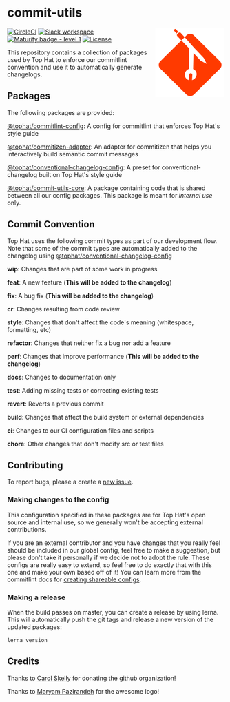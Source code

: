 # commit-utils

<span><img align="right" src="./docs/logo.svg" alt="Logo"></span>

[![CircleCI](https://circleci.com/gh/tophat/commit-utils/tree/master.svg?style=svg)](https://circleci.com/gh/tophat/commit-utils/tree/master)
[![Slack workspace](https://slackinvite.dev.tophat.com/badge.svg)](https://opensource.tophat.com/slack)
[![Maturity badge - level 1](https://img.shields.io/badge/Maturity-Level%201%20--%20New%20Project-yellow.svg)](https://github.com/tophat/getting-started/blob/master/scorecard.md)
[![License](https://img.shields.io/badge/License-Apache%202.0-blue.svg)](https://opensource.org/licenses/Apache-2.0)


This repository contains a collection of packages used by Top Hat to enforce our commitlint convention and use it to automatically generate changelogs. 

## Packages

The following packages are provided: 

[@tophat/commitlint-config](https://github.com/tophat/commit-utils/tree/master/packages/commitlint-config): A config for commitlint that enforces Top Hat's style guide

[@tophat/commitizen-adapter](https://github.com/tophat/commit-utils/tree/master/packages/commitizen-adapter): An adapter for commitizen that helps you interactively build semantic commit messages

[@tophat/conventional-changelog-config](https://github.com/tophat/commit-utils/tree/master/packages/conventional-changelog-config): A preset for conventional-changelog built on Top Hat's style guide

[@tophat/commit-utils-core](https://github.com/tophat/commit-utils/tree/master/packages/commit-utils-core): A package containing code that is shared between all our config packages. This package is meant for *internal use* only.   


## Commit Convention 

Top Hat uses the following commit types as part of our development flow. Note that some of the commit types are automatically added to the changelog using [@tophat/conventional-changelog-config](https://github.com/tophat/commit-utils/tree/master/packages/conventional-changelog-config)

**wip**: Changes that are part of some work in progress

**feat**: A new feature (**This will be added to the changelog**)

**fix**: A bug fix (**This will be added to the changelog**)

**cr**: Changes resulting from code review

**style**: Changes that don't affect the code's meaning (whitespace, formatting, etc)

**refactor**: Changes that neither fix a bug nor add a feature

**perf**: Changes that improve performance (**This will be added to the changelog**)

**docs**: Changes to documentation only

**test**: Adding missing tests or correcting existing tests

**revert**: Reverts a previous commit

**build**: Changes that affect the build system or external dependencies

**ci**: Changes to our CI configuration files and scripts

**chore**: Other changes that don't modify src or test files


## Contributing
To report bugs, please a create a [new issue](https://github.com/tophat/commit-utils/issues).

### Making changes to the config
This configuration specified in these packages are for Top Hat's open source and internal use, so we generally won't be accepting external contributions.

If you are an external contributor and you have changes that you really feel should be included in our global config, feel free to make a suggestion, but please don't take it personally if we decide not to adopt the rule.
These configs are really easy to extend, so feel free to do exactly that with this one and make your own based off of it!
You can learn more from the commitlint docs for [creating shareable configs](https://eslint.org/docs/developer-guide/shareable-configs).


### Making a release

When the build passes on master, you can create a release by using lerna. This will automatically push the git tags and release a new version of the updated packages:

```
lerna version
```

## Credits

Thanks to [Carol Skelly](https://github.com/iatek) for donating the github organization!

Thanks to [Maryam Pazirandeh](https://github.com/maryampaz) for the awesome logo!
